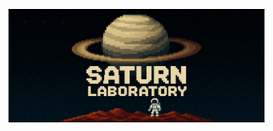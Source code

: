 <!-- <h3 align="center"> WELCOME TO </h3> -->


![LOGO](./assets/SATURN_LABORATORY.jpg)

<!--<h3 align="center"> WORLD OF COMPUTERS </h3> -->
